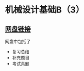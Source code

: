# 机械设计基础B（3）

## [网盘链接](https://cloud.tsinghua.edu.cn/d/66a1955d23064a8ba053/)

网盘中包括了

- 复习总结
- 补充题目
- 考试真题
